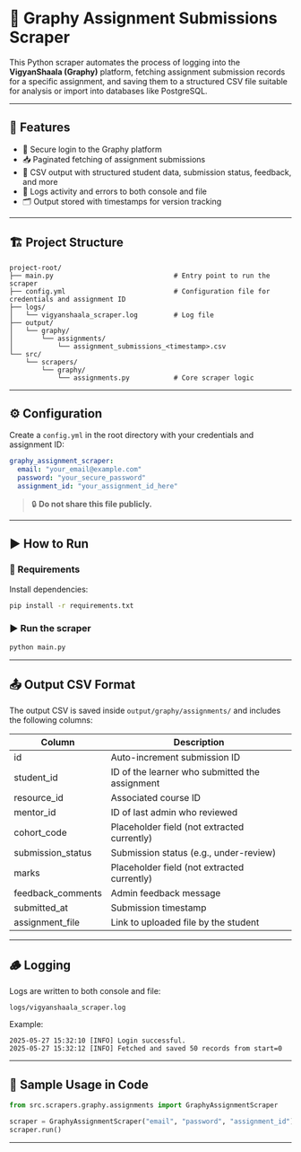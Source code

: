 # 📘 Graphy Assignment Submissions Scraper

This Python scraper automates the process of logging into the **VigyanShaala (Graphy)** platform, fetching assignment submission records for a specific assignment, and saving them to a structured CSV file suitable for analysis or import into databases like PostgreSQL.

---

## 🚀 Features

- 🔐 Secure login to the Graphy platform
- 📥 Paginated fetching of assignment submissions
- 📄 CSV output with structured student data, submission status, feedback, and more
- 🧾 Logs activity and errors to both console and file
- 🗂️ Output stored with timestamps for version tracking

---

## 🏗️ Project Structure

```
project-root/
├── main.py                              # Entry point to run the scraper
├── config.yml                           # Configuration file for credentials and assignment ID
├── logs/
│   └── vigyanshaala_scraper.log         # Log file
├── output/
│   └── graphy/
│       └── assignments/
│           └── assignment_submissions_<timestamp>.csv
└── src/
    └── scrapers/
        └── graphy/
            └── assignments.py           # Core scraper logic
```

---

## ⚙️ Configuration

Create a `config.yml` in the root directory with your credentials and assignment ID:

```yaml
graphy_assignment_scraper:
  email: "your_email@example.com"
  password: "your_secure_password"
  assignment_id: "your_assignment_id_here"
```

> 🔒 **Do not share this file publicly.**

---

## ▶️ How to Run

### 🧱 Requirements

Install dependencies:

```bash
pip install -r requirements.txt
```

### ▶️ Run the scraper

```bash
python main.py
```

---

## 📤 Output CSV Format

The output CSV is saved inside `output/graphy/assignments/` and includes the following columns:

| Column             | Description                                      |
|--------------------|--------------------------------------------------|
| id                 | Auto-increment submission ID                     |
| student_id         | ID of the learner who submitted the assignment   |
| resource_id        | Associated course ID                             |
| mentor_id          | ID of last admin who reviewed                    |
| cohort_code        | Placeholder field (not extracted currently)      |
| submission_status  | Submission status (e.g., under-review)           |
| marks              | Placeholder field (not extracted currently)      |
| feedback_comments  | Admin feedback message                           |
| submitted_at       | Submission timestamp                             |
| assignment_file    | Link to uploaded file by the student             |

---

## 🪵 Logging

Logs are written to both console and file:

```
logs/vigyanshaala_scraper.log
```

Example:
```
2025-05-27 15:32:10 [INFO] Login successful.
2025-05-27 15:32:12 [INFO] Fetched and saved 50 records from start=0
```

---

## 🧪 Sample Usage in Code

```python
from src.scrapers.graphy.assignments import GraphyAssignmentScraper

scraper = GraphyAssignmentScraper("email", "password", "assignment_id")
scraper.run()
```

---

